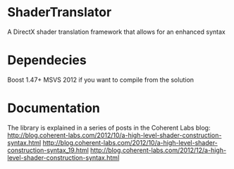 ShaderTranslator
================

A DirectX shader translation framework that allows for an enhanced syntax

Dependecies
============
Boost 1.47+
MSVS 2012 if you want to compile from the solution

Documentation
============

The library is explained in a series of posts in the Coherent Labs blog:
http://blog.coherent-labs.com/2012/10/a-high-level-shader-construction-syntax.html
http://blog.coherent-labs.com/2012/10/a-high-level-shader-construction-syntax_19.html
http://blog.coherent-labs.com/2012/12/a-high-level-shader-construction-syntax.html
